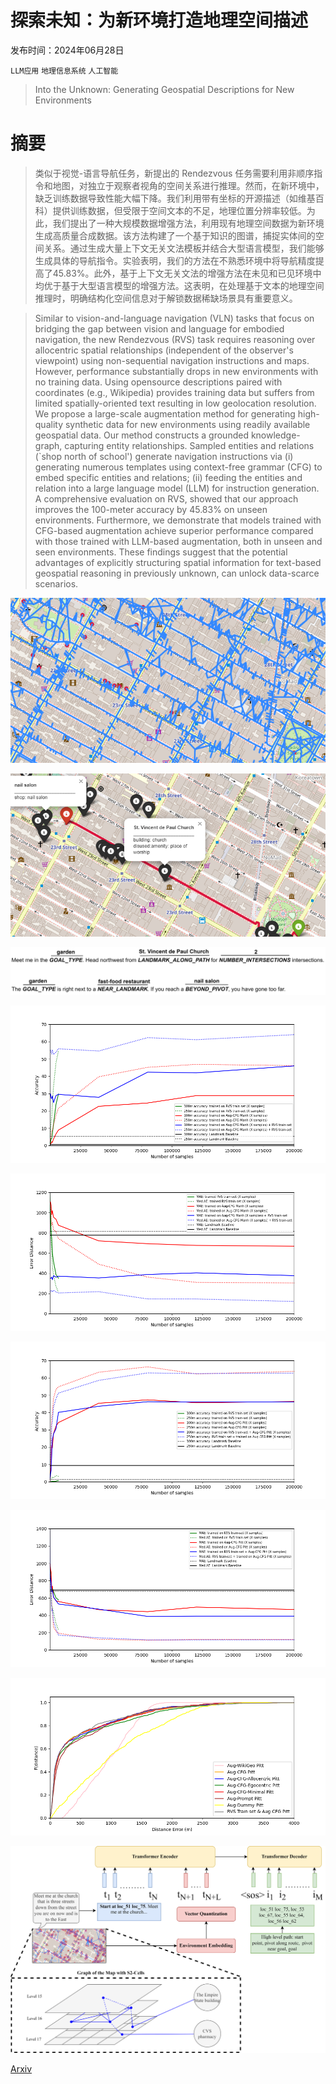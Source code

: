 # 探索未知：为新环境打造地理空间描述

发布时间：2024年06月28日

`LLM应用` `地理信息系统` `人工智能`

> Into the Unknown: Generating Geospatial Descriptions for New Environments

# 摘要

> 类似于视觉-语言导航任务，新提出的 Rendezvous 任务需要利用非顺序指令和地图，对独立于观察者视角的空间关系进行推理。然而，在新环境中，缺乏训练数据导致性能大幅下降。我们利用带有坐标的开源描述（如维基百科）提供训练数据，但受限于空间文本的不足，地理位置分辨率较低。为此，我们提出了一种大规模数据增强方法，利用现有地理空间数据为新环境生成高质量合成数据。该方法构建了一个基于知识的图谱，捕捉实体间的空间关系。通过生成大量上下文无关文法模板并结合大型语言模型，我们能够生成具体的导航指令。实验表明，我们的方法在不熟悉环境中将导航精度提高了45.83%。此外，基于上下文无关文法的增强方法在未见和已见环境中均优于基于大型语言模型的增强方法。这表明，在处理基于文本的地理空间推理时，明确结构化空间信息对于解锁数据稀缺场景具有重要意义。

> Similar to vision-and-language navigation (VLN) tasks that focus on bridging the gap between vision and language for embodied navigation, the new Rendezvous (RVS) task requires reasoning over allocentric spatial relationships (independent of the observer's viewpoint) using non-sequential navigation instructions and maps. However, performance substantially drops in new environments with no training data. Using opensource descriptions paired with coordinates (e.g., Wikipedia) provides training data but suffers from limited spatially-oriented text resulting in low geolocation resolution. We propose a large-scale augmentation method for generating high-quality synthetic data for new environments using readily available geospatial data. Our method constructs a grounded knowledge-graph, capturing entity relationships. Sampled entities and relations (`shop north of school') generate navigation instructions via (i) generating numerous templates using context-free grammar (CFG) to embed specific entities and relations; (ii) feeding the entities and relation into a large language model (LLM) for instruction generation. A comprehensive evaluation on RVS, showed that our approach improves the 100-meter accuracy by 45.83% on unseen environments. Furthermore, we demonstrate that models trained with CFG-based augmentation achieve superior performance compared with those trained with LLM-based augmentation, both in unseen and seen environments. These findings suggest that the potential advantages of explicitly structuring spatial information for text-based geospatial reasoning in previously unknown, can unlock data-scarce scenarios.

![探索未知：为新环境打造地理空间描述](../../../paper_images/2406.19967/graph_example2.png)

![探索未知：为新环境打造地理空间描述](../../../paper_images/2406.19967/example.png)

![探索未知：为新环境打造地理空间描述](../../../paper_images/2406.19967/IntotheUnknown.png)

![探索未知：为新环境打造地理空间描述](../../../paper_images/2406.19967/manhattan_graph_accuracy.png)

![探索未知：为新环境打造地理空间描述](../../../paper_images/2406.19967/manhattan_graph_error2.png)

![探索未知：为新环境打造地理空间描述](../../../paper_images/2406.19967/pittsburgh_graph_accuracy.png)

![探索未知：为新环境打造地理空间描述](../../../paper_images/2406.19967/pittsburgh_graph_error2.png)

![探索未知：为新环境打造地理空间描述](../../../paper_images/2406.19967/distribution.png)

![探索未知：为新环境打造地理空间描述](../../../paper_images/2406.19967/model6.png)

[Arxiv](https://arxiv.org/abs/2406.19967)